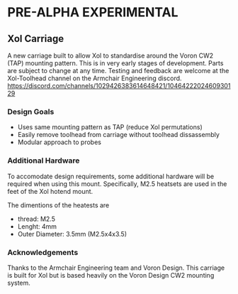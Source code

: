 # PRE-ALPHA EXPERIMENTAL
## Xol Carriage
A new carriage built to allow Xol to standardise around the Voron CW2 (TAP) mounting pattern.
This is in very early stages of development. Parts are subject to change at any time.
Testing and feedback are welcome at the Xol-Toolhead channel on the Armchair Engineering discord. <https://discord.com/channels/1029426383614648421/1046422202460930129>

### Design Goals
* Uses same mounting pattern as TAP (reduce Xol permutations)
* Easily remove toolhead from carriage without toolhead dissassembly
* Modular approach to probes

### Additional Hardware
To accomodate design requirements, some additional hardware will be required when using this mount.
Specifically, M2.5 heatsets are used in the feet of the Xol hotend mount.

The dimentions of the heatests are
* thread: M2.5
* Lenght: 4mm
* Outer Diameter: 3.5mm
(M2.5x4x3.5)

### Acknowledgements
Thanks to the Armchair Engineering team and Voron Design. This carriage is built for Xol but is based heavily on the Voron Design CW2 mounting system.

